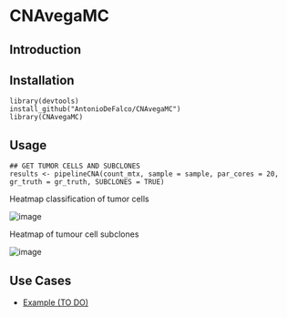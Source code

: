 # CNAvegaMC

## Introduction

## Installation
```
library(devtools)
install_github("AntonioDeFalco/CNAvegaMC")
library(CNAvegaMC)
```

## Usage

```
## GET TUMOR CELLS AND SUBCLONES
results <- pipelineCNA(count_mtx, sample = sample, par_cores = 20, gr_truth = gr_truth, SUBCLONES = TRUE)
```
Heatmap classification of tumor cells

![image](https://github.com/AntonioDeFalco/CNAvegaMC/blob/main/vignettes/images/MGH125heatmap.jpeg)

Heatmap of tumour cell subclones

![image](https://github.com/AntonioDeFalco/CNAvegaMC/blob/main/vignettes/images/MGH125heatmap_subclones.jpeg)

## Use Cases

* [Example (TO DO)](https://github.com/AntonioDeFalco/CNAvegaMC)